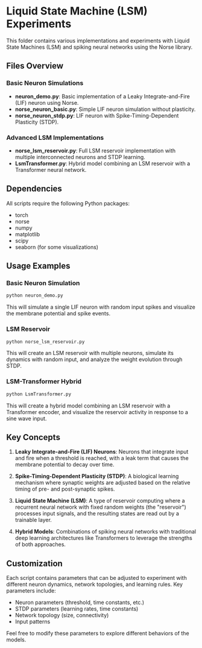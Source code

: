 # Liquid State Machine (LSM) Experiments

This folder contains various implementations and experiments with Liquid State Machines (LSM) and spiking neural networks using the Norse library.

## Files Overview

### Basic Neuron Simulations
- **neuron_demo.py**: Basic implementation of a Leaky Integrate-and-Fire (LIF) neuron using Norse.
- **norse_neuron_basic.py**: Simple LIF neuron simulation without plasticity.
- **norse_neuron_stdp.py**: LIF neuron with Spike-Timing-Dependent Plasticity (STDP).

### Advanced LSM Implementations
- **norse_lsm_reservoir.py**: Full LSM reservoir implementation with multiple interconnected neurons and STDP learning.
- **LsmTransformer.py**: Hybrid model combining an LSM reservoir with a Transformer neural network.

## Dependencies

All scripts require the following Python packages:
- torch
- norse
- numpy
- matplotlib
- scipy
- seaborn (for some visualizations)

## Usage Examples

### Basic Neuron Simulation
```python
python neuron_demo.py
```
This will simulate a single LIF neuron with random input spikes and visualize the membrane potential and spike events.

### LSM Reservoir
```python
python norse_lsm_reservoir.py
```
This will create an LSM reservoir with multiple neurons, simulate its dynamics with random input, and analyze the weight evolution through STDP.

### LSM-Transformer Hybrid
```python
python LsmTransformer.py
```
This will create a hybrid model combining an LSM reservoir with a Transformer encoder, and visualize the reservoir activity in response to a sine wave input.

## Key Concepts

1. **Leaky Integrate-and-Fire (LIF) Neurons**: Neurons that integrate input and fire when a threshold is reached, with a leak term that causes the membrane potential to decay over time.

2. **Spike-Timing-Dependent Plasticity (STDP)**: A biological learning mechanism where synaptic weights are adjusted based on the relative timing of pre- and post-synaptic spikes.

3. **Liquid State Machine (LSM)**: A type of reservoir computing where a recurrent neural network with fixed random weights (the "reservoir") processes input signals, and the resulting states are read out by a trainable layer.

4. **Hybrid Models**: Combinations of spiking neural networks with traditional deep learning architectures like Transformers to leverage the strengths of both approaches.

## Customization

Each script contains parameters that can be adjusted to experiment with different neuron dynamics, network topologies, and learning rules. Key parameters include:

- Neuron parameters (threshold, time constants, etc.)
- STDP parameters (learning rates, time constants)
- Network topology (size, connectivity)
- Input patterns

Feel free to modify these parameters to explore different behaviors of the models. 